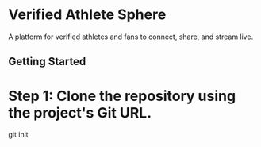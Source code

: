 # Verified Athlete Sphere

A platform for verified athletes and fans to connect, share, and stream live.

## Getting Started


# Step 1: Clone the repository using the project's Git URL.
git init


